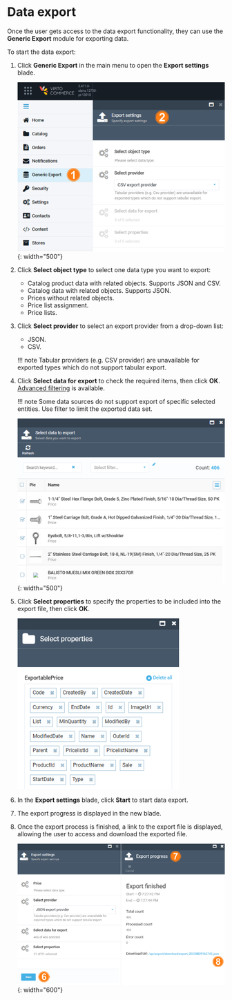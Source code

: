 # Data export 

Once the user gets access to the data export functionality, they can use the **Generic Export** module for exporting data.

To start the data export:

1. Click **Generic Export** in the main menu to open the **Export settings** blade.

    ![Generic export](media/generic-export-path.png){: width="500"}

1. Click **Select object type** to select one data type you want to export:
    * Catalog product data with related objects. Supports JSON and CSV.
    * Catalog data with related objects. Supports JSON.
    * Prices without related objects.
    * Price list assignment.
    * Price lists.
1. Click **Select provider** to select an export provider from a drop-down list:
    * JSON.
    * CSV.

    !!! note
        Tabular providers (e.g. CSV provider) are unavailable for exported types which do not support tabular export.


1. Click **Select data for export** to check the required items, then click **OK**. [Advanced filtering](advanced-filtering.md) is available. 

    !!! note 
        Some data sources do not support export of specific selected entities. Use filter to limit the exported data set.

    ![Data for export](media/select-data-for-export.png){: width="500"}

1. Click **Select properties** to specify the properties to be included into the export file, then click **OK**.

    ![Properties](media/select-properties.png)

1. In the **Export settings** blade, click **Start** to start data export.
1. The export progress is displayed in the new blade.
1. Once the export process is finished, a link to the export file is displayed, allowing the user to access and download the exported file.

    ![Export progress](media/export-progress.png){: width="600"}


